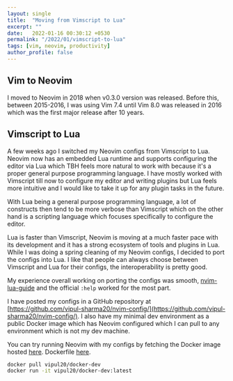 ```yaml
---
layout: single
title:  "Moving from Vimscript to Lua"
excerpt: ""
date:   2022-01-16 00:30:12 +0530
permalink: "/2022/01/vimscript-to-lua"
tags: [vim, neovim, productivity]
author_profile: false
---
```


## Vim to Neovim

I moved to Neovim in 2018 when v0.3.0 version was released. Before this,
between 2015-2016, I was using Vim 7.4 until Vim 8.0 was released in 2016 which
was the first major release after 10 years.

## Vimscript to Lua

A few weeks ago I switched my Neovim configs from Vimscript to Lua. Neovim now
has an embedded Lua runtime and supports configuring the editor via Lua which
TBH feels more natural to work with because it's a proper general purpose
programming language. I have mostly worked with Vimscript till now to configure
my editor and writing plugins but Lua feels more intuitive and I would like to
take it up for any plugin tasks in the future.

With Lua being a general purpose programming language, a lot of constructs then
tend to be more verbose than Vimscript which on the other hand is a scripting
language which focuses specifically to configure the editor.

Lua is faster than Vimscript, Neovim is moving at a much faster pace with its
development and it has a strong ecosystem of tools and plugins in Lua. While I
was doing a spring cleaning of my Neovim configs, I decided to port the configs
into Lua. I like that people can always choose between Vimscript and Lua for
their configs, the interoperability is pretty good.

My experience overall working on porting the configs was smooth,
[nvim-lua-guide][nvim-lua-guide] and the official `:help` worked for the most
part.

I have posted my configs in a GitHub repository at
[https://github.com/vipul-sharma20/nvim-config/](https://github.com/vipul-sharma20/nvim-config/).
I also have my minimal dev environment as a public Docker image which has
Neovim configured which I can pull to any environment which is not my dev
machine.

You can try running Neovim with my configs by fetching the Docker image hosted
[here][docker-dev]. Dockerfile [here][docker-dev-dockerfile].

```bash
docker pull vipul20/docker-dev
docker run -it vipul20/docker-dev:latest
```

[docker-dev]: https://hub.docker.com/r/vipul20/docker-dev
[docker-dev-dockerfile]: https://github.com/vipul-sharma20/docker-dev/blob/master/Dockerfile
[nvim-lua-guide]: https://github.com/nanotee/nvim-lua-guide
